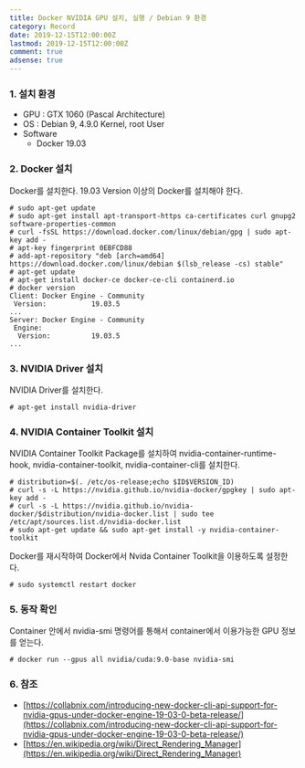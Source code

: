```yaml
---
title: Docker NVIDIA GPU 설치, 실행 / Debian 9 환경
category: Record
date: 2019-12-15T12:00:00Z
lastmod: 2019-12-15T12:00:00Z
comment: true
adsense: true
---
```


### 1. 설치 환경

* GPU : GTX 1060 (Pascal Architecture)
* OS : Debian 9, 4.9.0 Kernel, root User
* Software
  * Docker 19.03

### 2. Docker 설치

Docker를 설치한다. 19.03 Version 이상의 Docker를 설치해야 한다.

~~~
# sudo apt-get update
# sudo apt-get install apt-transport-https ca-certificates curl gnupg2 software-properties-common
# curl -fsSL https://download.docker.com/linux/debian/gpg | sudo apt-key add -
# apt-key fingerprint 0EBFCD88
# add-apt-repository "deb [arch=amd64] https://download.docker.com/linux/debian $(lsb_release -cs) stable"
# apt-get update
# apt-get install docker-ce docker-ce-cli containerd.io
# docker version
Client: Docker Engine - Community
 Version:           19.03.5
...
Server: Docker Engine - Community
 Engine:
  Version:          19.03.5
...
~~~

### 3. NVIDIA Driver 설치

NVIDIA Driver를 설치한다.

~~~
# apt-get install nvidia-driver
~~~

### 4. NVIDIA Container Toolkit 설치

NVIDIA Container Toolkit Package를 설치하여 nvidia-container-runtime-hook, nvidia-container-toolkit, nvidia-container-cli를 설치한다.

~~~
# distribution=$(. /etc/os-release;echo $ID$VERSION_ID)
# curl -s -L https://nvidia.github.io/nvidia-docker/gpgkey | sudo apt-key add -
# curl -s -L https://nvidia.github.io/nvidia-docker/$distribution/nvidia-docker.list | sudo tee /etc/apt/sources.list.d/nvidia-docker.list
# sudo apt-get update && sudo apt-get install -y nvidia-container-toolkit
~~~

Docker를 재시작하여 Docker에서 Nvida Container Toolkit을 이용하도록 설정한다.

~~~
# sudo systemctl restart docker
~~~

### 5. 동작 확인

Container 안에서 nvidia-smi 명령어를 통해서 container에서 이용가능한 GPU 정보를 얻는다.

~~~
# docker run --gpus all nvidia/cuda:9.0-base nvidia-smi
~~~

### 6. 참조

* [https://collabnix.com/introducing-new-docker-cli-api-support-for-nvidia-gpus-under-docker-engine-19-03-0-beta-release/](https://collabnix.com/introducing-new-docker-cli-api-support-for-nvidia-gpus-under-docker-engine-19-03-0-beta-release/)
* [https://en.wikipedia.org/wiki/Direct_Rendering_Manager](https://en.wikipedia.org/wiki/Direct_Rendering_Manager)